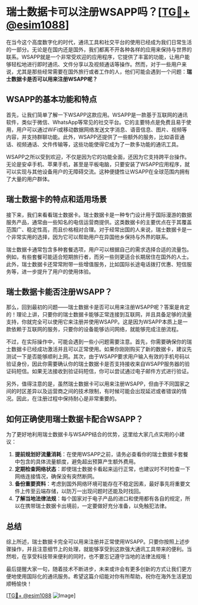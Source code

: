 # 瑞士数据卡可以注册WSAPP吗？[[TG💪+ @esim1088](https://t.me/s/esim1088)]

在当今这个高度数字化的时代，通讯工具和社交平台的使用已经成为我们日常生活的一部分。无论是在国内还是国外，我们都离不开各种各样的应用来保持与世界的联系。WSAPP就是一个非常受欢迎的应用程序，它提供了丰富的功能，让用户能够轻松地进行即时通讯、文件分享以及视频通话等操作。然而，对于一些用户来说，尤其是那些经常需要在国外旅行或者工作的人，他们可能会遇到一个问题：**瑞士数据卡是否可以用来注册WSAPP呢？**

## WSAPP的基本功能和特点

首先，让我们简单了解一下WSAPP这款应用。WSAPP是一款基于互联网的通讯软件，类似于微信、WhatsApp等常见的社交平台。它的主要特点是免费且易于使用，用户可以通过WiFi或移动数据网络发送文字消息、语音信息、图片、视频等内容，并支持群聊功能。此外，WSAPP还提供了一些额外的服务，比如语音通话、视频通话、文件传输等，这些功能使得它成为了一款多功能的通讯工具。

WSAPP之所以受到欢迎，不仅是因为它的功能全面，还因为它支持跨平台操作。无论是安卓手机、苹果手机，甚至是平板电脑，只要安装了WSAPP应用程序，就可以实现与其他设备用户的无障碍交流。这种便捷性让WSAPP在全球范围内拥有了大量的用户群体。

## 瑞士数据卡的特点和适用场景

接下来，我们来看看瑞士数据卡。瑞士数据卡是一种专门设计用于国际漫游的数据服务产品，通常由一些知名的电信运营商提供。这类数据卡的主要优点在于其覆盖范围广、稳定性高，而且价格相对合理。对于经常出国的人来说，瑞士数据卡是一个非常实用的选择，因为它可以帮助用户在异国他乡保持与外界的联系。

瑞士数据卡通常包含多种套餐选项，用户可以根据自己的需求选择合适的流量包。例如，有些套餐可能适合短期旅行者，而另一些则更适合长期居住在国外的人士。此外，瑞士数据卡还常常附带一些增值服务，比如国际长途电话拨打优惠、短信服务等，进一步提升了用户的使用体验。

## 瑞士数据卡能否注册WSAPP？

那么，回到最初的问题——瑞士数据卡是否可以用来注册WSAPP呢？答案是肯定的！理论上讲，只要你的瑞士数据卡能够正常连接到互联网，并且具备足够的流量支持，你就完全可以使用它来注册并使用WSAPP。这是因为WSAPP本质上是一款依赖于互联网的服务，只要你的设备能够访问网络，就能够完成注册流程。

不过，在实际操作中，可能会遇到一些小问题需要注意。首先，你需要确保你的瑞士数据卡已经成功激活并且可以正常使用。如果你刚刚购买了新的数据卡，建议先测试一下是否能够顺利上网。其次，由于WSAPP要求用户输入有效的手机号码以验证身份，因此你需要确认你的瑞士数据卡是否支持接收来自WSAPP服务器的验证码短信。如果无法接收到验证码短信，你可以尝试通过电子邮件方式进行验证。

另外，值得注意的是，虽然瑞士数据卡可以用来注册WSAPP，但由于不同国家之间的时区差异以及运营商之间的技术限制，有时候可能会出现延迟或者错误的情况。因此，在注册过程中保持耐心是非常重要的。

## 如何正确使用瑞士数据卡配合WSAPP？

为了更好地利用瑞士数据卡与WSAPP结合的优势，这里给大家几点实用的小建议：

1. **提前规划好流量消耗**：在使用WSAPP之前，请务必查看你的瑞士数据卡套餐中包含的具体流量额度，避免超出预算产生额外费用。
2. **定期检查网络状态**：即使瑞士数据卡看起来运行正常，也建议时不时检查一下网络连接情况，确保没有突然断网。
3. **备份重要资料**：考虑到国外网络环境可能存在不稳定因素，最好事先将重要文件上传至云端存储，以防万一出现问题时还能及时找回。
4. **了解当地法律法规**：每个国家对于电子产品的进口和使用都有各自的规定，所以在携带瑞士数据卡出境前，一定要做好充分准备，以免触犯法律。

## 总结

综上所述，瑞士数据卡完全可以用来注册并正常使用WSAPP。只要你按照上述步骤操作，并且注意细节上的处理，就能够享受到这款强大通讯工具带来的便利。当然啦，在享受科技带来便利的同时，也不要忘记遵守当地的法律法规哦！

最后提醒大家一句，随着技术不断进步，未来或许会有更多创新的方式让我们更方便地使用国际化的通讯服务。希望这篇介绍能对你有所帮助，祝你在海外生活更加顺畅愉快！

[[TG💪+ @esim1088](https://t.me/s/esim1088) ![Image](https://i.postimg.cc/4NQfJmqS/Snipaste-2025-05-13-00-14-12.png)]